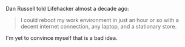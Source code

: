 ---
---
Dan Russell told Lifehacker almost a decade ago:

> I could reboot my work environment in just an hour or so with a decent internet connection, any laptop, and a stationary store.

I'm yet to convince myself that is a bad idea. 